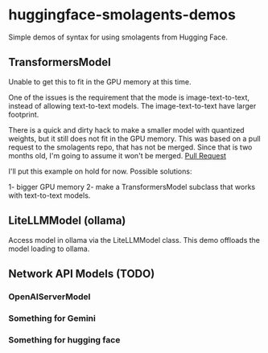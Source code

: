 # huggingface-smolagents-demos
Simple demos of syntax for using smolagents from Hugging Face.


## TransformersModel

Unable to get this to fit in the GPU memory at this time.

One of the issues is the requirement that the mode is image-text-to-text, instead
of allowing text-to-text models. The image-text-to-text have larger footprint.

There is a quick and dirty hack to make a smaller model with quantized weights,
but it still does not fit in the GPU memory. This was based on a pull request to 
the smolagents repo, that has not be merged. Since that is two months old, I'm 
going to assume it won't be merged. 
[Pull Request](https://github.com/huggingface/smolagents/pull/1174)

I'll put this example on hold for now. Possible solutions:

1- bigger GPU memory
2- make a TransformersModel subclass that works with text-to-text models.

## LiteLLMModel (ollama)

Access model in ollama via the LiteLLMModel class. This demo offloads the
model loading to ollama.

## Network API Models (TODO)

### OpenAIServerModel
### Something for Gemini
### Something for hugging face




